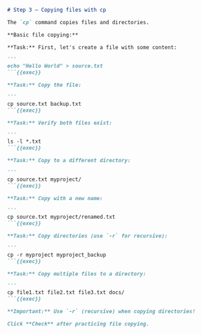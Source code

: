````markdown
# Step 3 — Copying files with cp

The `cp` command copies files and directories.

**Basic file copying:**

**Task:** First, let's create a file with some content:

```
echo "Hello World" > source.txt
```{{exec}}

**Task:** Copy the file:

```
cp source.txt backup.txt
```{{exec}}

**Task:** Verify both files exist:

```
ls -l *.txt
```{{exec}}

**Task:** Copy to a different directory:

```
cp source.txt myproject/
```{{exec}}

**Task:** Copy with a new name:

```
cp source.txt myproject/renamed.txt
```{{exec}}

**Task:** Copy directories (use `-r` for recursive):

```
cp -r myproject myproject_backup
```{{exec}}

**Task:** Copy multiple files to a directory:

```
cp file1.txt file2.txt file3.txt docs/
```{{exec}}

**Important:** Use `-r` (recursive) when copying directories!

Click **Check** after practicing file copying.
````


